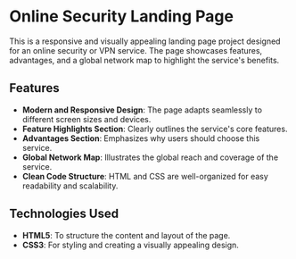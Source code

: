 # Online Security Landing Page
This is a responsive and visually appealing landing page project designed for an online security or VPN service. The page showcases features, advantages, and a global network map to highlight the service's benefits.

## Features

- **Modern and Responsive Design**: The page adapts seamlessly to different screen sizes and devices.
- **Feature Highlights Section**: Clearly outlines the service's core features.
- **Advantages Section**: Emphasizes why users should choose this service.
- **Global Network Map**: Illustrates the global reach and coverage of the service.
- **Clean Code Structure**: HTML and CSS are well-organized for easy readability and scalability.

## Technologies Used

- **HTML5**: To structure the content and layout of the page.
- **CSS3**: For styling and creating a visually appealing design.

